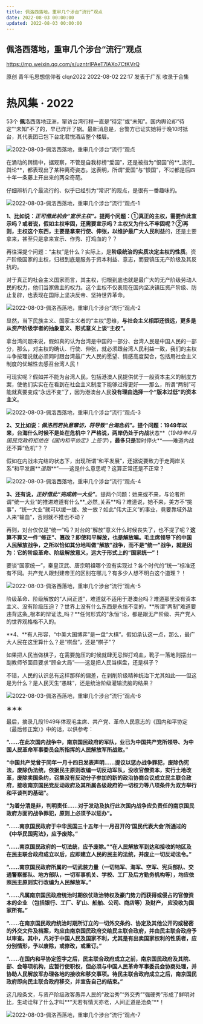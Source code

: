 ```yaml
---
title: 佩洛西落地，重审几个涉台“流行”观点
date: 2022-08-03 00:00:00
updated: 2022-08-03 00:00:00
---
```


## 佩洛西落地，重审几个涉台“流行”观点

https://mp.weixin.qq.com/s/uzntrIPAeT7lAXo7CtKVrQ

原创 青年毛思想信仰者 clqn2022 2022-08-02 22:17 发表于广东
收录于合集
# 热风集 · 2022
53个
**佩**洛西落地亚洲，窜访台湾行程一直是“待定”或“未知”。国内舆论却“待定”“未知”不了的，早已炸开了锅。最新消息是，台警方已证实她将于晚10时抵台，其代表团已包下台北君悦酒店整个楼层。

![2022-08-03-佩洛西落地，重审几个涉台“流行”观点](assets/2022-08-03-佩洛西落地，重审几个涉台“流行”观点.png)

在涌动的舆情中，据观察，不管是自我标榜“爱国”，还是被指为“恨国”的**_流行_舆论**，都表现出了某种离奇姿态。这表明，所谓“爱国”与“恨国”，不过都是后四十年一条藤上开出来的两朵奇葩。

仔细辨析几个最流行的、似乎已经引为“常识”的观点，是很有一番趣味的。

![2022-08-03-佩洛西落地，重审几个涉台“流行”观点-1](assets/2022-08-03-佩洛西落地，重审几个涉台“流行”观点-1.jpeg)

**1、**比如说：**_正可借此机会“宣示主权”。_**提两个问题：①真正的主权，需要作此宣示吗？或者说，假如主权牢固，还需要宣示吗？主权又为什么不牢固呢？②再则，主权这个东西，主要是拿来行使、伸张，以**维护最广大人民利益**的，还是主要拿来，甚至只是拿来宣示、作秀、打鸡血的？？

再往深提个问题：“主权”是什么？实际上，是**阶级统治的实质决定主权的性质**。资产阶级国家的主权，归根到底是服务于资本利益、意志，而要镇压无产阶级及其反抗的。

对于真正的社会主义国家而言，其主权，归根到底也就是最广大的无产阶级劳动人民的权力，他们当家做主的权力。这个主权不仅表现在国内坚决镇压资产阶级、防止复辟，也表现在国际上坚决反帝、坚持世界革命。

![2022-08-03-佩洛西落地，重审几个涉台“流行”观点-2](assets/2022-08-03-佩洛西落地，重审几个涉台“流行”观点-2.png)

显然，当下民族主义、国家主义者的“主权”思维，**与社会主义相距还很远，更多是从资产阶级学者的抽象意义、形式意义上谈“主权”**。

拿台湾问题来说，假如真的认为台湾是中国的一部分、台湾人民是中国人民的一部分，那么，对主权的确认、行使、伸张，就必须跟台湾人民利益一致，我们的主权斗争按理说就必须同时跟台湾最广大人民的愿望、情感高度契合，包括用社会主义制度的优越性去感召台湾人民！

可现实呢？假如并不能为台湾人民，包括港澳人民提供优于一般资本主义的制度方案，使他们实实在在看到在社会主义制度下能够过得更好——那么，所谓“两制”可能就真要变成“永远不变”了，因为港澳台人民**没有理由选择一个“版本过低”的资本主义**。

![2022-08-03-佩洛西落地，重审几个涉台“流行”观点-3](assets/2022-08-03-佩洛西落地，重审几个涉台“流行”观点-3.jpeg)

**2、**又比如说：**_佩洛西若执意窜访，将导致“台海危机”。_**提个问题：1949年以来，台海什么时候不是处在危机中？严格说，两岸仍处于**内战**状态**（_1949年4月国民党政府拒绝在《国内和平协定》上签字_）**，最多只是**暂时停火**——难道内战还不算“危机”？？

假如在内战未完结的状态下，出现所谓“和平发展”，还据说要致力于走两岸关系“和平发展**_道路_**”——这是什么意思呢？这算正常还是不正常？

![2022-08-03-佩洛西落地，重审几个涉台“流行”观点-4](assets/2022-08-03-佩洛西落地，重审几个涉台“流行”观点-4.jpeg)

**3、**还有说，**_正好借此“完成统一大业”_**。提两个问题：她来或不来，与论者所谓“统一大业”的推进难道有什么**_必然_关系**吗？难道说，她不来，美方不“挑事”，“统一大业”就可以缓一缓、放一放？如此“伟大正义”的事业，竟要靠域外敌人来“输血”，否则就不推也不动？

再则，对台仅仅是“统一”吗？对台的“解放”意义什么时候丧失了，也不提了呢？**这算不算又一件“修正”、篡改？**即使和平解放，也是解放嘛。毛主席领导下的中国人民解放战争，之所以恰如其分地叫做“解放”战争，而不是“统一”战争，就是因为：它的**阶级革命、阶级解放意义，远大于形式上的“国家统一”！**

要谈“国家统一”，秦皇汉武、唐宗明祖哪个没有实现过？各个时代的“统一”标准还有不同。共产党人跟封建帝王的区别在哪儿？有多少人想不明白这个道理？！

![2022-08-03-佩洛西落地，重审几个涉台“流行”观点-5](assets/2022-08-03-佩洛西落地，重审几个涉台“流行”观点-5.jpeg)

阶级革命、阶级解放的“人间正道”，难道就不适用于港澳台吗？难道那里没有资本主义、没有阶级压迫？？世界上没有什么东西是永恒不变的，**所谓“两制”难道要违背这条_根本的辩证法_吗？**任何形式的“永恒”论，都是跟无产阶级、共产党人的世界观格格不入的。

**4、**有人形容，“中美大国博弈”是一盘“大棋”。假如承认这一点，那么，最广大人民在这里算什么？是“棋盘”，还是“棋子”？

如果把人民当做棋子，在需要施压的时候就肆无忌惮打鸡血，靴子一落地则摆出一副教师爷面目要求“顾全大局”——这是把人民当棋盘，还是棋子？

不错，人民的认识总有这样那样的偏差，在剥削阶级精神统治下尤其如此——但这是为什么？是人民天生“愚昧”，还是统治阶级灌输洗脑的结果？

![2022-08-03-佩洛西落地，重审几个涉台“流行”观点-6](assets/2022-08-03-佩洛西落地，重审几个涉台“流行”观点-6.png)

**＊＊＊**

最后，摘录几段1949年体现毛主席、共产党、革命人民意志的《国内和平协定（最后修正案）》中的话，以供参考：

**“……在此次国内战争中，南京国民政府的军队，业已为中国共产党所领导、为中国人民革命军事委员会所指挥的人民解放军所战败。”**

**“中国共产党曾于同年一月十四日发表声明……提议以惩办战争罪犯，废除伪宪法，废除伪法统，依据民主原则改编一切反动军队，没收官僚资本，实行土地改革，废除卖国条约，召集没有反动分子参加的新的政治协商会议成立民主联合政府，接收南京国民党反动政府及其所属各级政府的一切权力等八项条件为双方举行和平谈判的基础”。**

**“为着分清是非，判明责任……对于发动及执行此次国内战争应负责任的南京国民政府方面的战争罪犯，原则上必须予以惩办”。**

**“……南京国民政府于中华民国三十五年十一月召开的‘国民代表大会’所通过的《中华民国宪法》，应予废除。”**

**“……南京国民政府的一切法统，应予废除。”“在人民解放军到达和接收的地区及在民主联合政府成立以后，应即建立人民的民主的法统，并废止一切反动法令。”**

**“……南京国民政府所属的一切武装力量（一切陆军、海军、空军、宪兵部队、交通警察部队、地方部队，一切军事机关、学校、工厂及后方勤务机构等），均应依照民主原则实行改编为人民解放军。”**

**“……凡属南京国民政府统治时期依仗政治特权及豪门势力而获得或侵占的官僚资本的企业 （包括银行、工厂、矿山、船舶、公司、商店等）及财产， 应没收为国家所有。”**

**“……在南京国民政府统治时期所订立的一切外交条约、协定及其他公开的或秘密的外交文件及档案，均应由南京国民政府交给民主联合政府，并由民主联合政府予以审查。其中，凡对于中国人民及国家不利，尤其是有出卖国家权利的性质者，应分别情形，予以废除，或修改，或重订。”**

**“……在国内和平协定签字之后，民主联合政府成立之前，南京国民政府及其院、部、会等项机构，应暂行使职权，但必须与中国人民革命军事委员会协商处理，并协助人民解放军办理各地的接收和移交事项。待民主联合政府成立之后，南京国民政府即向民主联合政府移交，并宣告自己的结束。”**

这几段条文，与资产阶级政客愚弄人民的“政治秀”“外交秀”“强硬秀”形成了鲜明对比，生动诠释了什么才叫**“天若有情天亦老，人间正道是沧桑”**！

![2022-08-03-佩洛西落地，重审几个涉台“流行”观点-7](assets/2022-08-03-佩洛西落地，重审几个涉台“流行”观点-7.jpeg)

